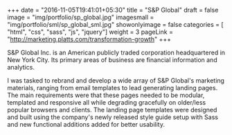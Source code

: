 +++
date = "2016-11-05T19:41:01+05:30"
title = "S&P Global"
draft = false
image = "img/portfolio/sp_global.jpg"
imagesmall = "img/portfolio/sml/sp_global_sml.jpg"
showonlyimage = false
categories = [ "html", "css", "sass", "js", "jquery"]
weight = 3
pageLink = "http://marketing.platts.com/transformation-growth"
+++

S&P Global Inc. is an American publicly traded corporation headquartered in New York City. Its primary areas of business are financial information and analytics.

<!--more-->

I was tasked to rebrand and develop a wide array of S&P Global's marketing materials, ranging from email templates to lead generating landing pages.
The main requirements were that these pages needed to be modular, templated and responsive all while degrading gracefully on older/less popular browsers and clients. The landing page templates were designed and built using the company's newly released style guide setup with Sass and new functional additions added for better usability.
